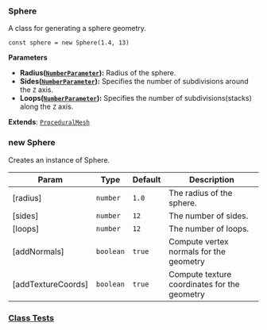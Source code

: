 <a name="Sphere"></a>

### Sphere 
A class for generating a sphere geometry.

```
const sphere = new Sphere(1.4, 13)
```

**Parameters**
* **Radius([`NumberParameter`](api/SceneTree\Parameters\NumberParameter.md)):** Radius of the sphere.
* **Sides([`NumberParameter`](api/SceneTree\Parameters\NumberParameter.md)):** Specifies the number of subdivisions around the `Z` axis.
* **Loops([`NumberParameter`](api/SceneTree\Parameters\NumberParameter.md)):** Specifies the number of subdivisions(stacks) along the `Z` axis.


**Extends**: <code>[ProceduralMesh](api/SceneTree\Geometry\Shapes\ProceduralMesh.md)</code>  
<a name="new_Sphere_new"></a>

### new Sphere
Creates an instance of Sphere.


| Param | Type | Default | Description |
| --- | --- | --- | --- |
| [radius] | <code>number</code> | <code>1.0</code> | The radius of the sphere. |
| [sides] | <code>number</code> | <code>12</code> | The number of sides. |
| [loops] | <code>number</code> | <code>12</code> | The number of loops. |
| [addNormals] | <code>boolean</code> | <code>true</code> | Compute vertex normals for the geometry |
| [addTextureCoords] | <code>boolean</code> | <code>true</code> | Compute texture coordinates for the geometry |



### [Class Tests](api/SceneTree\Geometry\Shapes/Sphere.test)